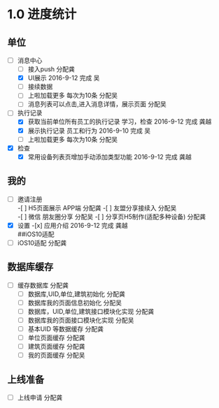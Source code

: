 
# 1.0 进度统计 

## 单位

-[ ] 消息中心
     -[ ] 接入push                         分配龚
     -[x] UI展示                              2016-9-12 完成 吴
     -[ ] 接续数据                                     
     -[ ] 上啦加载更多 每次为10条    分配吴
     -[ ] 消息列表可以点击,进入消息详情，展示页面    分配吴
-[ ] 执行记录                              
     -[x] 获取当前单位所有员工的执行记录 学习，检查    2016-9-12 完成 龚越
     -[x] 展示执行记录  员工和行为                                      2016-9-10 完成 吴
     -[ ] 上啦加载更多 每次为10条                            分配吴
-[x] 检查
     -[x] 常用设备列表页增加手动添加类型功能                2016-9-12 完成 龚越                                             

## 我的

- [ ] 邀请注册   
      -[ ] H5页面展示 APP端      分配龚
      -[ ] 友盟分享接续入              分配吴     
      -[ ] 微信 朋友圈分享          分配吴
      -[ ] 分享页H5制作(适配多种设备)            分配龚
- [x] 设置
      -[x] 应用介绍	            2016-9-12 完成 龚越  
##iOS10适配
-[ ] iOS10适配   分配龚
## 数据库缓存
-[ ] 缓存数据库                     分配龚
     -[ ] 数据库,UID,单位,建筑初始化          分配龚
     -[ ] 数据库我的页面信息初始化          分配吴
     -[ ] 数据库，UID,单位,建筑接口模块化实现           分配龚  
     -[ ] 数据库我的页面接口模块化实现           分配吴  
     -[ ] 基本UID 等数据缓存               分配龚
     -[ ] 单位页面缓存                           分配龚
     -[ ] 建筑页面缓存                           分配龚
     -[ ] 我的页面缓存                           分配吴
## 上线准备
-[ ] 上线申请			分配龚 

